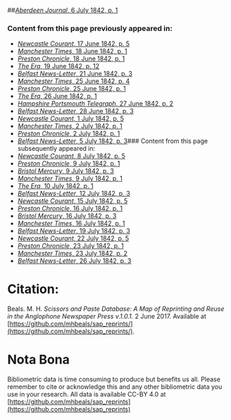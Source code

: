 ##[*Aberdeen Journal*, 6 July 1842, p. 1](https://mhbeals.github.io/sap_html/Aberdeen-Journal/Aberdeen-Journal-6-July-1842-p-1)

### Content from this page previously appeared in:
+ [*Newcastle Courant*, 17 June 1842, p. 5](https://mhbeals.github.io/sap_html/Newcastle-Courant/Newcastle-Courant-17-June-1842-p-5)
+ [*Manchester Times*, 18 June 1842, p. 1](https://mhbeals.github.io/sap_html/Manchester-Times/Manchester-Times-18-June-1842-p-1)
+ [*Preston Chronicle*, 18 June 1842, p. 1](https://mhbeals.github.io/sap_html/Preston-Chronicle/Preston-Chronicle-18-June-1842-p-1)
+ [*The Era*, 19 June 1842, p. 12](https://mhbeals.github.io/sap_html/The-Era/The-Era-19-June-1842-p-12)
+ [*Belfast News-Letter*, 21 June 1842, p. 3](https://mhbeals.github.io/sap_html/Belfast-News-Letter/Belfast-News-Letter-21-June-1842-p-3)
+ [*Manchester Times*, 25 June 1842, p. 4](https://mhbeals.github.io/sap_html/Manchester-Times/Manchester-Times-25-June-1842-p-4)
+ [*Preston Chronicle*, 25 June 1842, p. 1](https://mhbeals.github.io/sap_html/Preston-Chronicle/Preston-Chronicle-25-June-1842-p-1)
+ [*The Era*, 26 June 1842, p. 1](https://mhbeals.github.io/sap_html/The-Era/The-Era-26-June-1842-p-1)
+ [*Hampshire Portsmouth Telegraph*, 27 June 1842, p. 2](https://mhbeals.github.io/sap_html/Hampshire-Portsmouth-Telegraph/Hampshire-Portsmouth-Telegraph-27-June-1842-p-2)
+ [*Belfast News-Letter*, 28 June 1842, p. 3](https://mhbeals.github.io/sap_html/Belfast-News-Letter/Belfast-News-Letter-28-June-1842-p-3)
+ [*Newcastle Courant*, 1 July 1842, p. 5](https://mhbeals.github.io/sap_html/Newcastle-Courant/Newcastle-Courant-1-July-1842-p-5)
+ [*Manchester Times*, 2 July 1842, p. 1](https://mhbeals.github.io/sap_html/Manchester-Times/Manchester-Times-2-July-1842-p-1)
+ [*Preston Chronicle*, 2 July 1842, p. 1](https://mhbeals.github.io/sap_html/Preston-Chronicle/Preston-Chronicle-2-July-1842-p-1)
+ [*Belfast News-Letter*, 5 July 1842, p. 3](https://mhbeals.github.io/sap_html/Belfast-News-Letter/Belfast-News-Letter-5-July-1842-p-3)### Content from this page subsequently appeared in:
+ [*Newcastle Courant*, 8 July 1842, p. 5](https://mhbeals.github.io/sap_html/Newcastle-Courant/Newcastle-Courant-8-July-1842-p-5)
+ [*Preston Chronicle*, 9 July 1842, p. 1](https://mhbeals.github.io/sap_html/Preston-Chronicle/Preston-Chronicle-9-July-1842-p-1)
+ [*Bristol Mercury*, 9 July 1842, p. 3](https://mhbeals.github.io/sap_html/Bristol-Mercury/Bristol-Mercury-9-July-1842-p-3)
+ [*Manchester Times*, 9 July 1842, p. 1](https://mhbeals.github.io/sap_html/Manchester-Times/Manchester-Times-9-July-1842-p-1)
+ [*The Era*, 10 July 1842, p. 1](https://mhbeals.github.io/sap_html/The-Era/The-Era-10-July-1842-p-1)
+ [*Belfast News-Letter*, 12 July 1842, p. 3](https://mhbeals.github.io/sap_html/Belfast-News-Letter/Belfast-News-Letter-12-July-1842-p-3)
+ [*Newcastle Courant*, 15 July 1842, p. 5](https://mhbeals.github.io/sap_html/Newcastle-Courant/Newcastle-Courant-15-July-1842-p-5)
+ [*Preston Chronicle*, 16 July 1842, p. 1](https://mhbeals.github.io/sap_html/Preston-Chronicle/Preston-Chronicle-16-July-1842-p-1)
+ [*Bristol Mercury*, 16 July 1842, p. 3](https://mhbeals.github.io/sap_html/Bristol-Mercury/Bristol-Mercury-16-July-1842-p-3)
+ [*Manchester Times*, 16 July 1842, p. 1](https://mhbeals.github.io/sap_html/Manchester-Times/Manchester-Times-16-July-1842-p-1)
+ [*Belfast News-Letter*, 19 July 1842, p. 3](https://mhbeals.github.io/sap_html/Belfast-News-Letter/Belfast-News-Letter-19-July-1842-p-3)
+ [*Newcastle Courant*, 22 July 1842, p. 5](https://mhbeals.github.io/sap_html/Newcastle-Courant/Newcastle-Courant-22-July-1842-p-5)
+ [*Preston Chronicle*, 23 July 1842, p. 1](https://mhbeals.github.io/sap_html/Preston-Chronicle/Preston-Chronicle-23-July-1842-p-1)
+ [*Manchester Times*, 23 July 1842, p. 2](https://mhbeals.github.io/sap_html/Manchester-Times/Manchester-Times-23-July-1842-p-2)
+ [*Belfast News-Letter*, 26 July 1842, p. 3](https://mhbeals.github.io/sap_html/Belfast-News-Letter/Belfast-News-Letter-26-July-1842-p-3)
                    
# Citation: 

Beals. M. H. *Scissors and Paste Database: A Map of Reprinting and Reuse in the Anglophone Newspaper Press v.1.0.1.* 2 June 2017. Available at [https://github.com/mhbeals/sap_reprints/](https://github.com/mhbeals/sap_reprints/). 
                    
# Nota Bona

Bibliometric data is time consuming to produce but benefits us all. Please remember to cite or acknowledge this and any other bibliometric data you use in your research. All data is available CC-BY 4.0 at [https://github.com/mhbeals/sap_reprints](https://github.com/mhbeals/sap_reprints)